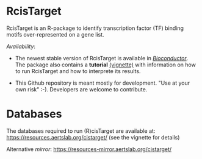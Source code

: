 
# RcisTarget
RcisTarget is an R-package to identify transcription factor (TF) binding motifs over-represented on a gene list. 

*Availability*: 

- The newest stable version of RcisTarget is available in *[Bioconductor](https://bioconductor.org/packages/RcisTarget)*. 
The package also contains a **tutorial** [(vignette)](https://bioconductor.org/packages/release/bioc/vignettes/RcisTarget/inst/doc/RcisTarget.html) with information on how to run RcisTarget and how to interprete its results.

- This Github repository is meant mostly for development. "Use at your own risk" :-). Developers are welcome to contribute. 


# Databases

The databases required to run (R)cisTarget are available at: https://resources.aertslab.org/cistarget/ (see the vignette for details)

Alternative *mirror*: https://resources-mirror.aertslab.org/cistarget/
